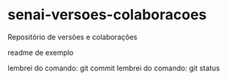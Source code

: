 # senai-versoes-colaboracoes

Repositório de versões e colaborações

readme de exemplo

lembrei do comando: git commit
lembrei do comando: git status
